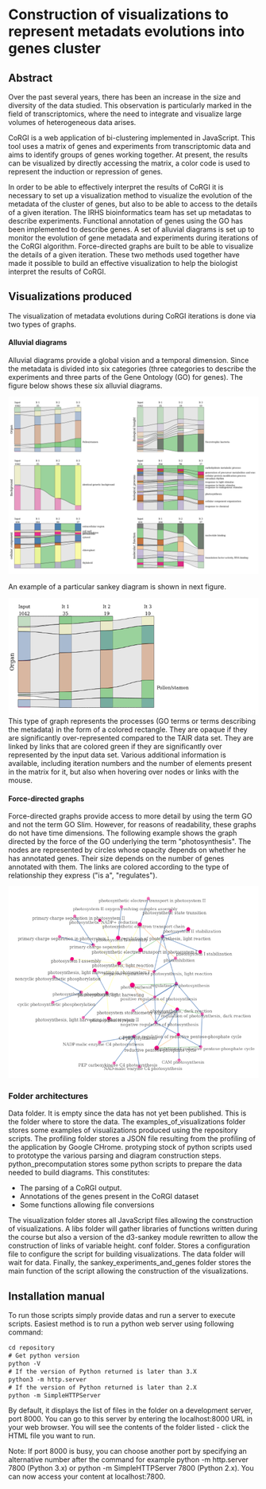 # Construction of visualizations to represent metadats evolutions into genes cluster

## Abstract
Over the past several years, there has been an increase in the size and diversity of the data studied. This observation is particularly marked in the field of transcriptomics, where the need to integrate and visualize large volumes of heterogeneous data arises.

CoRGI is a web application of bi-clustering implemented in JavaScript. This tool uses a matrix of genes and experiments from transcriptomic data and aims to identify groups of genes working together. At present, the results can be visualized by directly accessing the matrix, a color code is used to represent the induction or repression of genes.

In order to be able to effectively interpret the results of CoRGI it is necessary to set up a visualization method to visualize the evolution of the metadata of the cluster of genes, but also to be able to access to the details of a given iteration. The IRHS bioinformatics team has set up metadatas to describe experiments. Functional annotation of genes using the GO has been implemented to describe genes. A set of alluvial diagrams is set up to monitor the evolution of gene metadata and experiments during iterations of the CoRGI algorithm. Force-directed graphs are built to be able to visualize the details of a given iteration. These two methods used together have made it possible to build an effective visualization to help the biologist interpret the results of CoRGI.


## Visualizations produced

The visualization of metadata evolutions during CoRGI iterations is done via two types of graphs.

#### Alluvial diagrams
Alluvial diagrams provide a global vision and a temporal dimension. Since the metadata is divided into six categories (three categories to describe the experiments and three parts of the Gene Ontology (GO) for genes). The figure below shows these six alluvial diagrams.

![](./examples_of_visualizations/Sankey_CoRGI_whole.png)

An example of a particular sankey diagram is shown in next figure.

![Sankey diagram of Organs metadats tought CoRGI iterations](./examples_of_visualizations/sankey_organ.png)
This type of graph represents the processes (GO terms or terms describing the metadata) in the form of a colored rectangle. They are opaque if they are significantly over-represented compared to the TAIR data set. They are linked by links that are colored green if they are significantly over represented by the input data set. Various additional information is available, including iteration numbers and the number of elements present in the matrix for it, but also when hovering over nodes or links with the mouse.

#### Force-directed graphs
Force-directed graphs provide access to more detail by using the term GO and not the term GO Slim. However, for reasons of readability, these graphs do not have time dimensions. The following example shows the graph directed by the force of the GO underlying the term "photosynthesis". The nodes are represented by circles whose opacity depends on whether he has annotated genes. Their size depends on the number of genes annotated with them. The links are colored according to the type of relationship they express ("is a", "regulates").

![](./examples_of_visualizations/force_directed_graph.png)


### Folder architectures

Data folder. It is empty since the data has not yet been published. This is the folder where to store the data.
The examples_of_visualizations folder stores some examples of visualizations produced using the repository scripts.
The profiling folder stores a JSON file resulting from the profiling of the application by Google CHrome.
protyping stock of python scripts used to prototype the various parsing and diagram construction steps.
python_precomputation stores some python scripts to prepare the data needed to build diagrams. This constitutes:
- The parsing of a CoRGI output.
- Annotations of the genes present in the CoRGI dataset
- Some functions allowing file conversions

The visualization folder stores all JavaScript files allowing the construction of visualizations. A libs folder will gather libraries of functions written during the course but also a version of the d3-sankey module rewritten to allow the construction of links of variable height.
conf folder. Stores a configuration file to configure the script for building visualizations.
The data folder will wait for data.  Finally, the sankey_experiments_and_genes folder stores the main function of the script allowing the construction of the visualizations.


## Installation manual

To run those scripts simply provide datas and run a server to execute scripts. Easiest method is to run a python web server using following command:


    cd repository
    # Get python version
    python -V
    # If the version of Python returned is later than 3.X
    python3 -m http.server
    # If the version of Python returned is later than 2.X
    python -m SimpleHTTPServer


By default, it displays the list of files in the folder on a development server, port 8000. You can go to this server by entering the localhost:8000 URL in your web browser. You will see the contents of the folder listed - click the HTML file you want to run.

Note: If port 8000 is busy, you can choose another port by specifying an alternative number after the command for example python -m http.server 7800 (Python 3.x) or python -m SimpleHTTPServer 7800 (Python 2.x). You can now access your content at localhost:7800.

